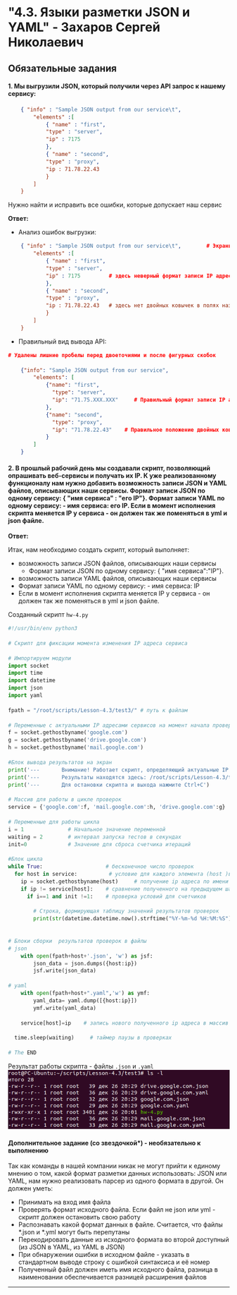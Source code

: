 # "4.3. Языки разметки JSON и YAML" - Захаров Сергей Николаевич

## Обязательные задания

#### 1. Мы выгрузили JSON, который получили через API запрос к нашему сервису:
```json
    { "info" : "Sample JSON output from our service\t",
        "elements" :[
            { "name" : "first",
            "type" : "server",
            "ip" : 7175
            },
            { "name" : "second",
            "type" : "proxy",
            "ip : 71.78.22.43
            }
        ]
    }
```
  Нужно найти и исправить все ошибки, которые допускает наш сервис
  
**Ответ:**
* Анализ ошибок выгрузки:
```json
    { "info" : "Sample JSON output from our service\t",        # Экранированный знак горизонтального таба "\t"здесь лишний, он отделяет ковычки
        "elements" :[
            { "name" : "first",
            "type" : "server",
            "ip" : 7175         # здесь неверный формат записи IP адреса в поле значения ключа и нет двойных ковычек в поле значения ключа
            },
            { "name" : "second",
            "type" : "proxy",
            "ip : 71.78.22.43   # здесь нет двойных ковычек в полях названия и значения ключа
            }
        ]
    }
```


* Правильный вид вывода API: 
```json
# Удалены лишние пробелы перед двоеточиями и после фигурных скобок

    {"info": "Sample JSON output from our service",
        "elements": [
            {"name": "first",
              "type": "server",
              "ip": "71.75.XXX.XXX"     # Правильный формат записи IP адреса в поле значения ключа
            },
            {"name": "second",
              "type": "proxy",
              "ip": "71.78.22.43"    # Правильное положение двойных ковычек в полях названия и значения ключа
            }
        ]
    }
```


#### 2. В прошлый рабочий день мы создавали скрипт, позволяющий опрашивать веб-сервисы и получать их IP. К уже реализованному функционалу нам нужно добавить возможность записи JSON и YAML файлов, описывающих наши сервисы. Формат записи JSON по одному сервису: { "имя сервиса" : "его IP"}. Формат записи YAML по одному сервису: - имя сервиса: его IP. Если в момент исполнения скрипта меняется IP у сервиса - он должен так же поменяться в yml и json файле.

**Ответ:**

Итак, нам необходимо создать скрипт, который выполняет:
- возможность записи JSON файлов, описывающих наши сервисы
  - Формат записи JSON по одному сервису: { "имя сервиса":"IP"}.
-   возможность записи YAML файлов, описывающих наши сервисы
  - Формат записи YAML по одному сервису: - имя сервиса: IP  
- Если в момент исполнения скрипта меняется IP у сервиса - он должен так же поменяться в yml и json файле.

Созданный скрипт ` hw-4.py `

```python
#!/usr/bin/env python3

# Скрипт для фиксации момента изменения IP адреса сервиса

# Импортируем модули
import socket 
import time
import datetime
import json
import yaml

fpath = "/root/scripts/Lesson-4.3/test3/" # путь к файлам

# Переменные с актуальными IP адресами сервисов на момент начала проверки
f = socket.gethostbyname('google.com')
g = socket.gethostbyname('drive.google.com')
h = socket.gethostbyname('mail.google.com')

#Блок вывода результатов на экран
print('---       Внимание! Работает скрипт, определяющий актуальные IP адреса сервисов')
print('---       Результаты находятся здесь: /root/scripts/Lesson-4.3/test3/')
print('---       Для остановки скрипта и выхода нажмите Ctrl+C')

# Массив для работы в цикле проверок
service = {'google.com':f, 'mail.google.com':h, 'drive.google.com':g}

# Переменные для работы цикла
i = 1              # Начальное значение переменной
waiting = 2        # интервал запуска тестов в секундах
init=0             # Значение для сброса счетчика итераций

#Блок цикла
while True:                    # бесконечное число проверок 
  for host in service:          # условие для каждого элемента (host )в массиве (service) 
    ip = socket.gethostbyname(host)     # получение ip адреса по имени хоста
    if ip != service[host]:    # сравнение полученного на предыдущем шаге ip адреса с адресом на начало проверки 
      if i==1 and init !=1:    # проверка условий для счетчиков

        # Строка, формирующая таблицу значений результатов проверок
        print(str(datetime.datetime.now().strftime("%Y-%m-%d %H:%M:%S")) +' [ERROR] ' + str(host) +' IP mistmatch: '+service[host]+' '+ip)


# Блоки сборки  результатов проверок в файлы
# json
    with open(fpath+host+'.json', 'w') as jsf:
        json_data = json.dumps({host:ip})
        jsf.write(json_data)

# yaml
    with open(fpath+host+".yaml",'w') as ymf:
        yaml_data= yaml.dump([{host:ip}])
        ymf.write(yaml_data)

    service[host]=ip    # запись нового полученного ip адреса в массив

  time.sleep(waiting)     # таймер паузы в проверках

# The END

```
Результат работы скрипта - файлы ` .json ` и ` .yaml `
![files-script](/04-script-03-yaml/img/files-script.png)

#### Дополнительное задание (со звездочкой*) - необязательно к выполнению

Так как команды в нашей компании никак не могут прийти к единому мнению о том, какой формат разметки данных использовать: JSON или YAML, нам нужно реализовать парсер из одного формата в другой. Он должен уметь:
   * Принимать на вход имя файла
   * Проверять формат исходного файла. Если файл не json или yml - скрипт должен остановить свою работу
   * Распознавать какой формат данных в файле. Считается, что файлы *.json и *.yml могут быть перепутаны
   * Перекодировать данные из исходного формата во второй доступный (из JSON в YAML, из YAML в JSON)
   * При обнаружении ошибки в исходном файле - указать в стандартном выводе строку с ошибкой синтаксиса и её номер
   * Полученный файл должен иметь имя исходного файла, разница в наименовании обеспечивается разницей расширения файлов

---

